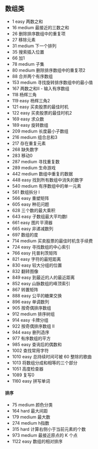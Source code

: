 
## 数组类
* 1 easy 两数之和
* 16 medium 最接近的三数之和
* 26 删除排序数组中的重复项
* 27 移除元素
* 31 medium 下一个排列
* 35 搜索插入位置
* 66 加1
* 78 medium 子集
* 80 medium 删除排序数组中的重复项2
* 88 合并两个有序数组
* 153 medium 寻找旋转排序数组中的最小值
* 167 两数之和II - 输入有序数组
* 118 杨辉三角
* 119 easy 杨辉三角2
* 121 easy 买卖股票的最佳时机
* 122 easy 买卖股票的最佳时机2
* 169 easy 求众数
* 189 easy 旋转数组
* 209 medium 长度最小子数组
* 216 medium 组合总和3
* 217 存在重复元素
* 268 缺失数字
* 283 移动0
* 287 medium 寻找重复数
* 289 medium 生命游戏
* 442 medium 数组中重复的数据
* 448 easy 找到所有数组中消失的数字
* 540 medium 有序数组中的单一元素
* 561 数组拆分 I
* 566 easy 重塑矩阵
* 605 easy 种花问题
* 628 三个数的最大乘积
* 643 easy 子数组最大平均数I
* 661 easy 图片平滑器
* 665 easy 非递减数列
* 697 数组的度
* 714 medium 买卖股票的最佳时机含手续费 
* 724 easy 寻找数组的中心索引
* 766 easy 托普利茨矩阵
* 821 easy 字符的最短距离
* 830 easy 较大分组的位置
* 832 翻转图像
* 849 easy 到最近的人的最近距离
* 852 easy 山脉数组的峰顶索引
* 867 转置矩阵
* 888 easy 公平的糖果交换
* 896 easy 单调数列
* 905 按奇偶排序数组
* 912 medium 排序树组
* 914 easy 卡牌分组
* 922 按奇偶排序数组 II
* 944 easy 删列造序
* 977 有序数组的平方
* 985 easy 查询后的偶数和
* 1002 查找常用字符
* 1010 easy 总持续时间可被 60 整除的歌曲
* 1013 将数组分成和相等的三个部分
* 1051 高度检查器
* 1089 复写0
* 1160 easy 拼写单词

#### 排序
* 75 medium 颜色分类
* 164 hard 最大间距
* 179 medium 最大数
* 274 medium h指数
* 315 hard 计算右侧小于当前元素的个数
* 973 medium 最接近原点的 K 个点
* 1122 easy 数组的相对排序
